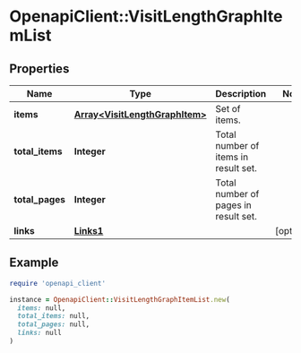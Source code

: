 # OpenapiClient::VisitLengthGraphItemList

## Properties

| Name | Type | Description | Notes |
| ---- | ---- | ----------- | ----- |
| **items** | [**Array&lt;VisitLengthGraphItem&gt;**](VisitLengthGraphItem.md) | Set of items. |  |
| **total_items** | **Integer** | Total number of items in result set. |  |
| **total_pages** | **Integer** | Total number of pages in result set. |  |
| **links** | [**Links1**](Links1.md) |  | [optional] |

## Example

```ruby
require 'openapi_client'

instance = OpenapiClient::VisitLengthGraphItemList.new(
  items: null,
  total_items: null,
  total_pages: null,
  links: null
)
```

